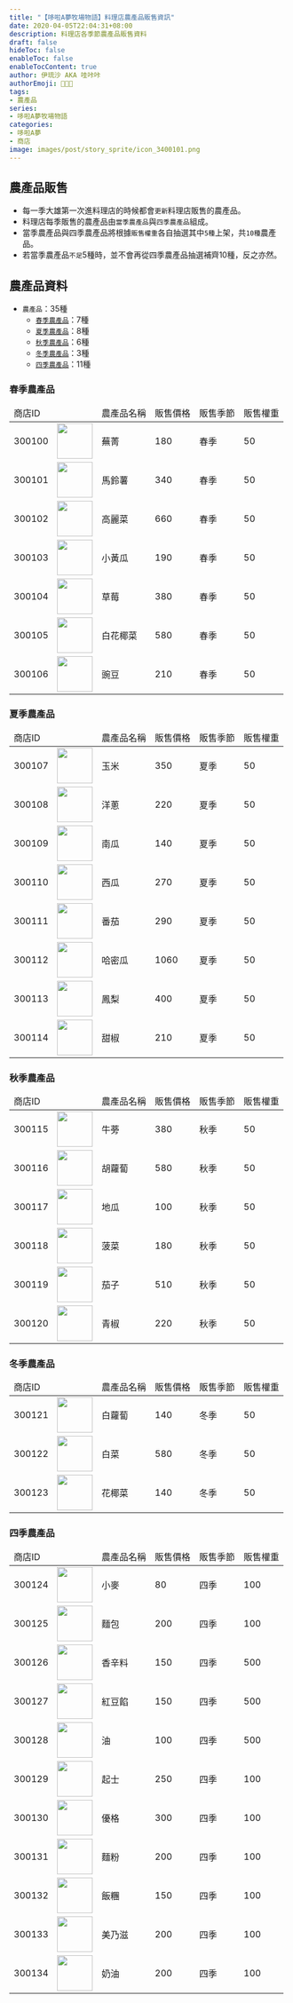 ```yaml
---
title: "【哆啦A夢牧場物語】料理店農產品販售資訊"
date: 2020-04-05T22:04:31+08:00
description: 料理店各季節農產品販售資料
draft: false
hideToc: false
enableToc: false
enableTocContent: true
author: 伊琉沙 AKA 哇咔咔
authorEmoji: 👩🏿‍🚀
tags: 
- 農產品
series:
- 哆啦A夢牧場物語
categories:
- 哆啦A夢
- 商店
image: images/post/story_sprite/icon_3400101.png
---
```

## 農產品販售
+ 每一季大雄第一次進料理店的時候都會`更新`料理店販售的農產品。
+ 料理店每季販售的農產品由`當季農產品`與`四季農產品`組成。
+ 當季農產品與四季農產品將根據`販售權重`各自抽選其中`5種`上架，共`10種`農產品。
+ 若當季農產品`不足`5種時，並不會再從四季農產品抽選補齊10種，反之亦然。

## 農產品資料
+ `農產品`：35種
    + [`春季農產品`](#春季農產品)：7種
    + [`夏季農產品`](#夏季農產品)：8種
    + [`秋季農產品`](#秋季農產品)：6種
    + [`冬季農產品`](#冬季農產品)：3種
    + [`四季農產品`](#四季農產品)：11種

### 春季農產品
<table>
    <thead>
        <tr>
            <td>商店ID</td>
            <td></td>
            <td>農產品名稱</td>
            <td>販售價格</td>
            <td>販售季節</td>
            <td>販售權重</td>
        </tr>
    </thead>
    <tbody>
        <tr>
            <td>300100</td>
            <td><img width= "64px" src= "/images/post/story_sprite/icon_3000100.png"></td>
            <td>蕪菁</td>
            <td>180</td>
            <td>春季</td>
            <td>50</td>
        </tr>
        <tr>
            <td>300101</td>
            <td><img width= "64px" src= "/images/post/story_sprite/icon_3000101.png"></td>
            <td>馬鈴薯</td>
            <td>340</td>
            <td>春季</td>
            <td>50</td>
        </tr>
        <tr>
            <td>300102</td>
            <td><img width= "64px" src= "/images/post/story_sprite/icon_3000102.png"></td>
            <td>高麗菜</td>
            <td>660</td>
            <td>春季</td>
            <td>50</td>
        </tr>
        <tr>
            <td>300103</td>
            <td><img width= "64px" src= "/images/post/story_sprite/icon_3000103.png"></td>
            <td>小黃瓜</td>
            <td>190</td>
            <td>春季</td>
            <td>50</td>
        </tr>
        <tr>
            <td>300104</td>
            <td><img width= "64px" src= "/images/post/story_sprite/icon_3000104.png"></td>
            <td>草莓</td>
            <td>380</td>
            <td>春季</td>
            <td>50</td>
        </tr>
        <tr>
            <td>300105</td>
            <td><img width= "64px" src= "/images/post/story_sprite/icon_3000105.png"></td>
            <td>白花椰菜</td>
            <td>580</td>
            <td>春季</td>
            <td>50</td>
        </tr>
        <tr>
            <td>300106</td>
            <td><img width= "64px" src= "/images/post/story_sprite/icon_3000106.png"></td>
            <td>豌豆</td>
            <td>210</td>
            <td>春季</td>
            <td>50</td>
        </tr>
    </tbody>
</table>

### 夏季農產品
<table>
    <thead>
        <tr>
            <td>商店ID</td>
            <td></td>
            <td>農產品名稱</td>
            <td>販售價格</td>
            <td>販售季節</td>
            <td>販售權重</td>
        </tr>
    </thead>
    <tbody>
        <tr>
            <td>300107</td>
            <td><img width= "64px" src= "/images/post/story_sprite/icon_3000200.png"></td>
            <td>玉米</td>
            <td>350</td>
            <td>夏季</td>
            <td>50</td>
        </tr>
        <tr>
            <td>300108</td>
            <td><img width= "64px" src= "/images/post/story_sprite/icon_3000201.png"></td>
            <td>洋蔥</td>
            <td>220</td>
            <td>夏季</td>
            <td>50</td>
        </tr>
        <tr>
            <td>300109</td>
            <td><img width= "64px" src= "/images/post/story_sprite/icon_3000202.png"></td>
            <td>南瓜</td>
            <td>140</td>
            <td>夏季</td>
            <td>50</td>
        </tr>
        <tr>
            <td>300110</td>
            <td><img width= "64px" src= "/images/post/story_sprite/icon_3000203.png"></td>
            <td>西瓜</td>
            <td>270</td>
            <td>夏季</td>
            <td>50</td>
        </tr>
        <tr>
            <td>300111</td>
            <td><img width= "64px" src= "/images/post/story_sprite/icon_3000204.png"></td>
            <td>番茄</td>
            <td>290</td>
            <td>夏季</td>
            <td>50</td>
        </tr>
        <tr>
            <td>300112</td>
            <td><img width= "64px" src= "/images/post/story_sprite/icon_3000205.png"></td>
            <td>哈密瓜</td>
            <td>1060</td>
            <td>夏季</td>
            <td>50</td>
        </tr>
        <tr>
            <td>300113</td>
            <td><img width= "64px" src= "/images/post/story_sprite/icon_3000206.png"></td>
            <td>鳳梨</td>
            <td>400</td>
            <td>夏季</td>
            <td>50</td>
        </tr>
        <tr>
            <td>300114</td>
            <td><img width= "64px" src= "/images/post/story_sprite/icon_3000207.png"></td>
            <td>甜椒</td>
            <td>210</td>
            <td>夏季</td>
            <td>50</td>
        </tr>
    </tbody>
</table>

### 秋季農產品
<table>
    <thead>
        <tr>
            <td>商店ID</td>
            <td></td>
            <td>農產品名稱</td>
            <td>販售價格</td>
            <td>販售季節</td>
            <td>販售權重</td>
        </tr>
    </thead>
    <tbody>
        <tr>
            <td>300115</td>
            <td><img width= "64px" src= "/images/post/story_sprite/icon_3000300.png"></td>
            <td>牛蒡</td>
            <td>380</td>
            <td>秋季</td>
            <td>50</td>
        </tr>
        <tr>
            <td>300116</td>
            <td><img width= "64px" src= "/images/post/story_sprite/icon_3000301.png"></td>
            <td>胡蘿蔔</td>
            <td>580</td>
            <td>秋季</td>
            <td>50</td>
        </tr>
        <tr>
            <td>300117</td>
            <td><img width= "64px" src= "/images/post/story_sprite/icon_3000302.png"></td>
            <td>地瓜</td>
            <td>100</td>
            <td>秋季</td>
            <td>50</td>
        </tr>
        <tr>
            <td>300118</td>
            <td><img width= "64px" src= "/images/post/story_sprite/icon_3000303.png"></td>
            <td>菠菜</td>
            <td>180</td>
            <td>秋季</td>
            <td>50</td>
        </tr>
        <tr>
            <td>300119</td>
            <td><img width= "64px" src= "/images/post/story_sprite/icon_3000304.png"></td>
            <td>茄子</td>
            <td>510</td>
            <td>秋季</td>
            <td>50</td>
        </tr>
        <tr>
            <td>300120</td>
            <td><img width= "64px" src= "/images/post/story_sprite/icon_3000305.png"></td>
            <td>青椒</td>
            <td>220</td>
            <td>秋季</td>
            <td>50</td>
        </tr>
    </tbody>
</table>

### 冬季農產品
<table>
    <thead>
        <tr>
            <td>商店ID</td>
            <td></td>
            <td>農產品名稱</td>
            <td>販售價格</td>
            <td>販售季節</td>
            <td>販售權重</td>
        </tr>
    </thead>
    <tbody>
        <tr>
            <td>300121</td>
            <td><img width= "64px" src= "/images/post/story_sprite/icon_3000400.png"></td>
            <td>白蘿蔔</td>
            <td>140</td>
            <td>冬季</td>
            <td>50</td>
        </tr>
        <tr>
            <td>300122</td>
            <td><img width= "64px" src= "/images/post/story_sprite/icon_3000401.png"></td>
            <td>白菜</td>
            <td>580</td>
            <td>冬季</td>
            <td>50</td>
        </tr>
        <tr>
            <td>300123</td>
            <td><img width= "64px" src= "/images/post/story_sprite/icon_3000402.png"></td>
            <td>花椰菜</td>
            <td>140</td>
            <td>冬季</td>
            <td>50</td>
        </tr>
    </tbody>
</table>

### 四季農產品
<table>
    <thead>
        <tr>
            <td>商店ID</td>
            <td></td>
            <td>農產品名稱</td>
            <td>販售價格</td>
            <td>販售季節</td>
            <td>販售權重</td>
        </tr>
    </thead>
    <tbody>
        <tr>
            <td>300124</td>
            <td><img width= "64px" src= "/images/post/story_sprite/icon_3000501.png"></td>
            <td>小麥</td>
            <td>80</td>
            <td>四季</td>
            <td>100</td>
        </tr>
        <tr>
            <td>300125</td>
            <td><img width= "64px" src= "/images/post/story_sprite/icon_3400112.png"></td>
            <td>麵包</td>
            <td>200</td>
            <td>四季</td>
            <td>100</td>
        </tr>
        <tr>
            <td>300126</td>
            <td><img width= "64px" src= "/images/post/story_sprite/icon_3400100.png"></td>
            <td>香辛料</td>
            <td>150</td>
            <td>四季</td>
            <td>500</td>
        </tr>
        <tr>
            <td>300127</td>
            <td><img width= "64px" src= "/images/post/story_sprite/icon_3400101.png"></td>
            <td>紅豆餡</td>
            <td>150</td>
            <td>四季</td>
            <td>500</td>
        </tr>
        <tr>
            <td>300128</td>
            <td><img width= "64px" src= "/images/post/story_sprite/icon_3400102.png"></td>
            <td>油</td>
            <td>100</td>
            <td>四季</td>
            <td>500</td>
        </tr>
        <tr>
            <td>300129</td>
            <td><img width= "64px" src= "/images/post/story_sprite/icon_3400103.png"></td>
            <td>起士</td>
            <td>250</td>
            <td>四季</td>
            <td>100</td>
        </tr>
        <tr>
            <td>300130</td>
            <td><img width= "64px" src= "/images/post/story_sprite/icon_3400104.png"></td>
            <td>優格</td>
            <td>300</td>
            <td>四季</td>
            <td>100</td>
        </tr>
        <tr>
            <td>300131</td>
            <td><img width= "64px" src= "/images/post/story_sprite/icon_3400105.png"></td>
            <td>麵粉</td>
            <td>200</td>
            <td>四季</td>
            <td>100</td>
        </tr>
        <tr>
            <td>300132</td>
            <td><img width= "64px" src= "/images/post/story_sprite/icon_3400106.png"></td>
            <td>飯糰</td>
            <td>150</td>
            <td>四季</td>
            <td>100</td>
        </tr>
        <tr>
            <td>300133</td>
            <td><img width= "64px" src= "/images/post/story_sprite/icon_3400107.png"></td>
            <td>美乃滋</td>
            <td>200</td>
            <td>四季</td>
            <td>100</td>
        </tr>
        <tr>
            <td>300134</td>
            <td><img width= "64px" src= "/images/post/story_sprite/icon_3400108.png"></td>
            <td>奶油</td>
            <td>200</td>
            <td>四季</td>
            <td>100</td>
        </tr>
    </tbody>
</table>






